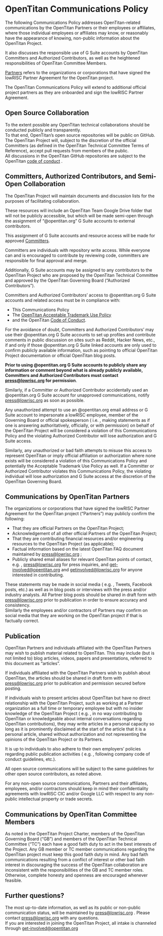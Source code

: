 # OpenTitan Communications Policy

The following Communications Policy addresses OpenTitan-related communications by the OpenTitan Partners or their employees or affiliates, where those individual employees or affiliates may know, or reasonably have the appearance of knowing, non-public information about the OpenTitan Project. 

It also discusses the responsible use of G Suite accounts by OpenTitan Committers and Authorized Contributors, as well as the heightened responsibilities of OpenTitan Committee Members.  

[Partners](./partners.md) refers to the organizations or corporations that have signed the lowRISC Partner Agreement for the OpenTitan project.  

The OpenTitan Communications Policy will extend to additional official project partners as they are onboarded and sign the lowRISC Partner Agreement.

## Open Source Collaboration

To the extent possible any OpenTitan technical collaborations should be conducted publicly and transparently.  
To that end, OpenTitan’s open source repositories will be public on GitHub. 
The OpenTitan Project will, subject to the discretion of the official Committers (as defined in the OpenTitan Technical Committee Terms of Reference), accept pull requests from members of the public.  
All discussions in the OpenTitan GitHub repositories are subject to the OpenTitan [code of conduct](./doc/project_governance/code-of-conduct.md) .

## Committers, Authorized Contributors, and Semi-Open Collaboration

The OpenTitan Project will maintain documents and discussion lists for the purposes of facilitating collaboration. 

These resources will include an OpenTitan Team Google Drive folder that will not be publicly accessible, but which will be made semi-open through the assignment of “@opentitan.org” G Suite accounts to external contributors. 

This assignment of G Suite accounts and resource access will be made for approved [Committers](./committers.md). 

Committers are individuals with repository write access. While everyone can and is encouraged to contribute by reviewing code, committers are responsible for final approval and merge. 

Additionally, G Suite accounts may be assigned to any contributors to the OpenTitan Project who are proposed by the OpenTitan Technical Committee and approved by the OpenTitan Governing Board (“Authorized Contributors”).   

Committers and Authorized Contributors’ access to @opentitan.org G Suite accounts and related access must be in compliance with:
- This Communications Policy
- The [OpenTitan Acceptable Trademark Use Policy](./trademarks.md)
- and the OpenTitan [Code of Conduct](./code_of_conduct.md). 

For the avoidance of doubt, Committers and Authorized Contributors’ may use their @opentitan.org G Suite accounts to set up profiles and contribute comments in public discussion on sites such as Reddit, Hacker News, etc., if and only if those @opentitan.org G Suite linked accounts are only used to confirm publicly available information, such as pointing to official OpenTitan Project documentation or official OpenTitan blog posts. 

**Prior to using @opentitan.org G Suite accounts to publicly share any information or comment beyond what is already publicly available, Committers and Authorized Contributors must contact press@lowrisc.org for permission**. 

Similarly, if a Committer or Authorized Contributor accidentally used an @opentitan.org G Suite account for unapproved communications, notify press@lowrisc.org as soon as possible.  

Any unauthorized attempt to use an @opentitan.org email address or G Suite account to impersonate a lowRISC employee, member of the Governing Board or official spokesperson ( i.e. , making statements as if one is answering authoritatively, officially, or with permission) on behalf of the OpenTitan Project will be considered a violation of this Communications Policy and the violating Authorized Contributor will lose authorization and G Suite access.  

Similarly, any unauthorized or bad faith attempts to misuse this access to represent OpenTitan or imply official affiliation or authorization where none exists will be considered a violation of this Communications Policy and potentially the Acceptable Trademark Use Policy as well. If a Committer or Authorized Contributor violates this Communications Policy, the violating individual will lose authorization and G Suite access at the discretion of the OpenTitan Governing Board.

## Communications by OpenTitan Partners

The organizations or corporations that have signed the lowRISC Partner Agreement for the OpenTitan project (“Partners”) may publicly confirm the following:  
* That they are official Partners on the OpenTitan Project;  
* Acknowledgement of all other official Partners of the OpenTitan Project;  
* That they are contributing financial resources and/or engineering resources to the OpenTitan Project (as applicable);  
* Factual information based on the latest OpenTitan FAQ document maintained by press@lowrisc.org ;  
* Publicly shared email aliases for relevant OpenTitan points of contact, e.g. , press@lowrisc.org for press inquiries, and get-involved@opentitan.org and getinvolved@lowrisc.org for anyone interested in contributing.  

These statements may be made in social media ( e.g. , Tweets, Facebook posts, etc.) as well as in blog posts or interviews with the press and/or industry analysts. All Partner blog posts should be shared in draft form with press@lowrisc.org prior to publication in order to ensure accuracy and consistency.  
Similarly the employees and/or contractors of Partners may confirm on social media that they are working on the OpenTitan project if that is factually correct. 

## Publication

OpenTitan Partners and individuals affiliated with the OpenTitan Partners may wish to publish material related to OpenTitan.  This may include (but is not limited to) blog articles, videos, papers and presentations, referred to this document as “articles”.  

If individuals affiliated with the OpenTitan Partners wish to publish about OpenTitan, the articles should be shared in draft form with press@lowrisc.org prior to publication and permission secured before posting. 

If individuals wish to present articles about OpenTitan but have no direct relationship with the OpenTitan Project, such as working at a Partner organization as a full time or temporary employee but with no insider knowledge of the OpenTitan Project ( e.g. , in no way contributing to OpenTitan or knowledgeable about internal conversations regarding OpenTitan contributions), they may write articles in a personal capacity so long as it is prominently disclaimed at the start of the article that it is a personal article, shared without authorization and not representing the opinions of the OpenTitan Project or its Partners. 

It is up to individuals to also adhere to their own employers’ policies regarding public publication activities ( e.g. , following company code of conduct guidelines, etc.).  

All open source communications will be subject to the same guidelines for other open source contributors, as noted above.  

For any non-open source communications, Partners and their affiliates, employees, and/or contractors should keep in mind their confidentiality agreements with lowRISC CIC and/or Google LLC with respect to any non-public intellectual property or trade secrets.

## Communications by OpenTitan Committee Members

As noted in the OpenTitan Project Charter, members of the OpenTitan Governing Board (“GB”) and members of the OpenTitan Technical Committee (“TC”) each have a good faith duty to act in the best interests of the Project. 
Any GB member or TC member communications regarding the OpenTitan project must keep this good faith duty in mind. 
Any bad faith communications resulting from a conflict of interest or other bad faith interest in discouraging the success of the OpenTitan collaboration are inconsistent with the responsibilities of the GB and TC member roles. 
Otherwise, complete honesty and openness are encouraged whenever feasible.

## Further questions?

The most up-to-date information, as well as its public or non-public communication status, will be maintained by press@lowrisc.org . 
Please contact press@lowrisc.org with any questions.  
If you are interested in joining the OpenTitan Project, all intake is channeled through get-involved@opentitan.org  
